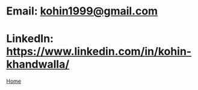 # Email: kohin1999@gmail.com
# LinkedIn: https://www.linkedin.com/in/kohin-khandwalla/

[Home](index)